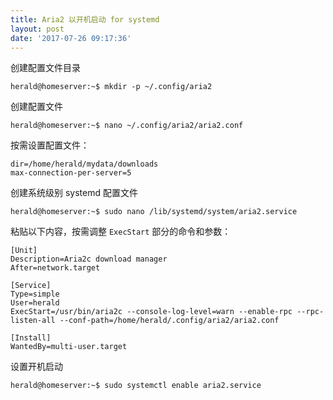 ```yaml
---
title: Aria2 以开机启动 for systemd
layout: post
date: '2017-07-26 09:17:36'
---
```


创建配置文件目录

```
herald@homeserver:~$ mkdir -p ~/.config/aria2
```

创建配置文件

```
herald@homeserver:~$ nano ~/.config/aria2/aria2.conf
```

按需设置配置文件：

```
dir=/home/herald/mydata/downloads
max-connection-per-server=5
```

创建系统级别 systemd 配置文件

```
herald@homeserver:~$ sudo nano /lib/systemd/system/aria2.service
```

粘贴以下内容，按需调整 `ExecStart` 部分的命令和参数：

```
[Unit]
Description=Aria2c download manager
After=network.target

[Service]
Type=simple
User=herald
ExecStart=/usr/bin/aria2c --console-log-level=warn --enable-rpc --rpc-listen-all --conf-path=/home/herald/.config/aria2/aria2.conf

[Install]
WantedBy=multi-user.target
```

设置开机启动

```
herald@homeserver:~$ sudo systemctl enable aria2.service
```